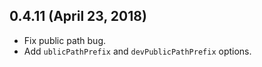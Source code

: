 ## 0.4.11 (April 23, 2018)

* Fix public path bug.
* Add `ublicPathPrefix` and `devPublicPathPrefix` options.